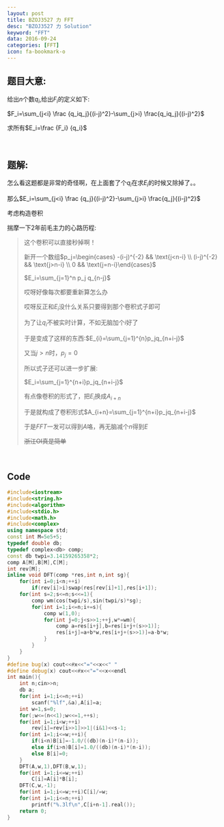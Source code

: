```yaml
---
layout: post
title: BZOJ3527 力 FFT
desc: "BZOJ3527 力 Solution"
keyword: "FFT"
data: 2016-09-24
categories: [FFT]
icon: fa-bookmark-o
---
```




## 题目大意:

给出$n$个数$q_i$,给出$F_i$的定义如下:

$F_i=\sum_{j<i} \frac {q_iq_j}{(i-j)^2}-\sum_{j>i} \frac{q_iq_j}{(i-j)^2}$

求所有$E_i=\frac {F_i} {q_i}$

<br>

## 题解:

怎么看这题都是非常的奇怪啊，在上面套了个$q_i$在求$E_i$的时候又除掉了。。

那么$E_i=\sum_{j<i} \frac {q_j}{(i-j)^2}-\sum_{j>i} \frac{q_j}{(i-j)^2}$

考虑构造卷积

揣摩一下$2$年前毛主力的心路历程:

> 这个卷积可以直接秒掉啊！
>
> 新开一个数组$p_j=\begin{cases} -(i-j)^{-2} && \text{j<n-i} \\ (i-j)^{-2} && \text{j>n-i} \\ 0 && \text{j=n-i}\end{cases}$
>
> $E_i=\sum_{j=1}^n p_j q_{n-j}$
>
> 哎呀好像每次都要重新算怎么办
>
> 哎呀反正和$E_i$没什么关系只要得到那个卷积式子即可
>
> 为了让$q_i$不被实时计算，不如无脑加个$i$好了
>
> 于是变成了这样的东西:$E_{i}=\sum_{j=1}^{n}p_jq_{n+i-j}$
>
> 又当$j>n$时，$p_j=0$
>
> 所以式子还可以进一步扩展:
>
> $E_i=\sum_{j=1}^{n+i}p_jq_{n+i-j}$
>
> 有点像卷积的形式了，把$E_i$换成$A_{i+n}$
>
> 于是就构成了卷积形式$A_{i+n}=\sum_{j=1}^{n+i}p_jq_{n+i-j}$
>
> 于是$FFT$一发可以得到$A$咯，再无脑减个$n$得到$E$
>
> ~~浙江OI真是简单~~

<br>

## Code

```cpp
#include<iostream>
#include<string.h>
#include<algorithm>
#include<stdio.h>
#include<math.h>
#include<complex>
using namespace std;
const int M=5e5+5;
typedef double db;
typedef complex<db> comp;
const db twpi=3.14159265358*2;
comp A[M],B[M],C[M];
int rev[M];
inline void DFT(comp *res,int n,int sg){
	for(int i=0;i<n;++i)
		if(rev[i]>i)swap(res[rev[i]+1],res[i+1]);
	for(int s=2;s<=n;s<<=1){
		comp wm(cos(twpi/s),sin(twpi/s)*sg);
		for(int i=1;i<=n;i+=s){
			comp w(1,0);
			for(int j=0;j<s>>1;++j,w*=wm){
				comp a=res[i+j],b=res[i+j+(s>>1)];
				res[i+j]=a+b*w,res[i+j+(s>>1)]=a-b*w;
			}
		}
	}
}
#define bug(x) cout<<#x<<"="<<x<<" "
#define debug(x) cout<<#x<<"="<<x<<endl
int main(){
	int n;cin>>n;
	db a;
	for(int i=1;i<=n;++i)
		scanf("%lf",&a),A[i]=a;
	int w=1,s=0;
	for(;w<=(n<<1);w<<=1,++s);
	for(int i=1;i<w;++i)
		rev[i]=rev[i>>1]>>1|(i&1)<<s-1;
	for(int i=1;i<=w;++i){
		if(i<n)B[i]=-1.0/((db)(n-i)*(n-i));
		else if(i>n)B[i]=1.0/((db)(n-i)*(n-i));
		else B[i]=0;
	}
	DFT(A,w,1),DFT(B,w,1);
	for(int i=1;i<=w;++i)
		C[i]=A[i]*B[i];
	DFT(C,w,-1);
	for(int i=1;i<=w;++i)C[i]/=w;
	for(int i=1;i<=n;++i)
		printf("%.3lf\n",C[i+n-1].real());
	return 0;
}
```

